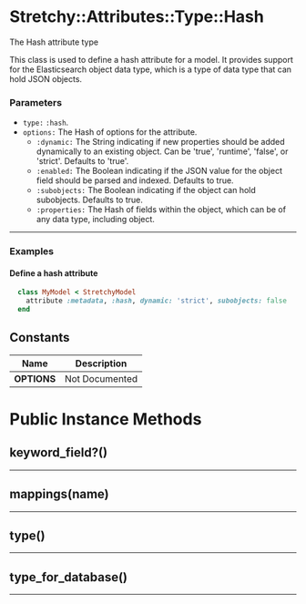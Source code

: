 # Stretchy::Attributes::Type::Hash [](#class-Stretchy::Attributes::Type::Hash) [](#top)
The Hash attribute type

This class is used to define a hash attribute for a model. It provides support for the Elasticsearch object data type, which is a type of data type that can hold JSON objects.

### Parameters

- `type:` `:hash`.
- `options:` The Hash of options for the attribute.
   - `:dynamic:` The String indicating if new properties should be added dynamically to an existing object. Can be 'true', 'runtime', 'false', or 'strict'. Defaults to 'true'.
   - `:enabled:` The Boolean indicating if the JSON value for the object field should be parsed and indexed. Defaults to true.
   - `:subobjects:` The Boolean indicating if the object can hold subobjects. Defaults to true.
   - `:properties:` The Hash of fields within the object, which can be of any data type, including object.

---

### Examples

#### Define a hash attribute

```ruby
  class MyModel < StretchyModel
    attribute :metadata, :hash, dynamic: 'strict', subobjects: false
  end
```
    
## Constants
| Name | Description |
| ---- | ----------- |
| **OPTIONS[](#OPTIONS)** | Not Documented |

# Public Instance Methods

      
## keyword_field?() [](#method-i-keyword_field-3F)
         
  
        
---


## mappings(name) [](#method-i-mappings)
         
  
        
---


## type() [](#method-i-type)
         
  
        
---


## type_for_database() [](#method-i-type_for_database)
         
  
        
---

